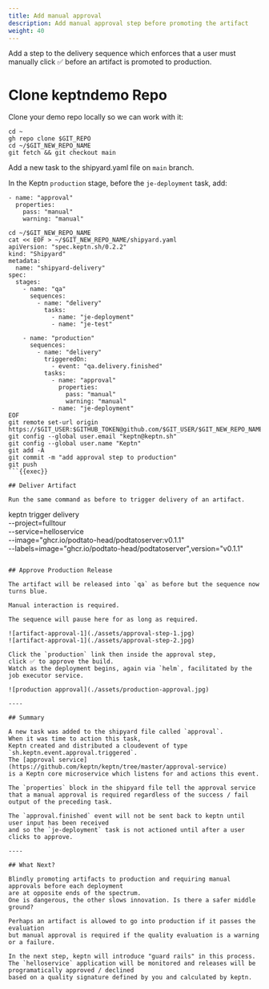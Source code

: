 ```yaml
---
title: Add manual approval
description: Add manual approval step before promoting the artifact
weight: 40
---
```


Add a step to the delivery sequence which enforces that a user must manually click ✅
before an artifact is promoted to production.

# Clone keptndemo Repo

Clone your demo repo locally so we can work with it:

```
cd ~
gh repo clone $GIT_REPO
cd ~/$GIT_NEW_REPO_NAME
git fetch && git checkout main
```


Add a new task to the shipyard.yaml file on `main` branch.

In the Keptn `production` stage, before the `je-deployment` task, add:

```
- name: "approval"
  properties:
    pass: "manual"
    warning: "manual"
```

```
cd ~/$GIT_NEW_REPO_NAME
cat << EOF > ~/$GIT_NEW_REPO_NAME/shipyard.yaml
apiVersion: "spec.keptn.sh/0.2.2"
kind: "Shipyard"
metadata:
  name: "shipyard-delivery"
spec:
  stages:
    - name: "qa"
      sequences:
        - name: "delivery"
          tasks:
            - name: "je-deployment"
            - name: "je-test"

    - name: "production"
      sequences:
        - name: "delivery"
          triggeredOn:
            - event: "qa.delivery.finished"
          tasks:
            - name: "approval"
              properties:
                pass: "manual"
                warning: "manual"
            - name: "je-deployment"
EOF
git remote set-url origin https://$GIT_USER:$GITHUB_TOKEN@github.com/$GIT_USER/$GIT_NEW_REPO_NAME.git
git config --global user.email "keptn@keptn.sh"
git config --global user.name "Keptn"
git add -A
git commit -m "add approval step to production"
git push
```{{exec}}

## Deliver Artifact

Run the same command as before to trigger delivery of an artifact.

```
keptn trigger delivery \
--project=fulltour \
--service=helloservice \
--image="ghcr.io/podtato-head/podtatoserver:v0.1.1" \
--labels=image="ghcr.io/podtato-head/podtatoserver",version="v0.1.1"
```

## Approve Production Release

The artifact will be released into `qa` as before but the sequence now turns blue.

Manual interaction is required.

The sequence will pause here for as long as required.

![artifact-approval-1](./assets/approval-step-1.jpg)
![artifact-approval-1](./assets/approval-step-2.jpg)

Click the `production` link then inside the approval step,
click ✅ to approve the build.
Watch as the deployment begins, again via `helm`, facilitated by the job executor service.

![production approval](./assets/production-approval.jpg)

----

## Summary

A new task was added to the shipyard file called `approval`.
When it was time to action this task,
Keptn created and distributed a cloudevent of type `sh.keptn.event.approval.triggered`.
The [approval service](https://github.com/keptn/keptn/tree/master/approval-service)
is a Keptn core microservice which listens for and actions this event.

The `properties` block in the shipyard file tell the approval service
that a manual approval is required regardless of the success / fail output of the preceding task.

The `approval.finished` event will not be sent back to keptn until user input has been received
and so the `je-deployment` task is not actioned until after a user clicks to approve.

----

## What Next?

Blindly promoting artifacts to production and requiring manual approvals before each deployment
are at opposite ends of the spectrum.
One is dangerous, the other slows innovation. Is there a safer middle ground?

Perhaps an artifact is allowed to go into production if it passes the evaluation
but manual approval is required if the quality evaluation is a warning or a failure.

In the next step, keptn will introduce "guard rails" in this process.
The `helloservice` application will be monitored and releases will be programatically approved / declined
based on a quality signature defined by you and calculated by keptn.
